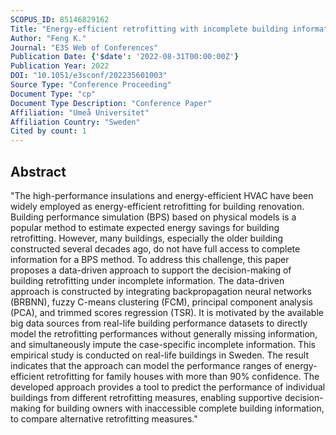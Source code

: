 ```yaml
---
SCOPUS_ID: 85146829162
Title: "Energy-efficient retrofitting with incomplete building information: a data-driven approach"
Author: "Feng K."
Journal: "E3S Web of Conferences"
Publication Date: {'$date': '2022-08-31T00:00:00Z'}
Publication Year: 2022
DOI: "10.1051/e3sconf/202235601003"
Source Type: "Conference Proceeding"
Document Type: "cp"
Document Type Description: "Conference Paper"
Affiliation: "Umeå Universitet"
Affiliation Country: "Sweden"
Cited by count: 1
---
```


## Abstract
"The high-performance insulations and energy-efficient HVAC have been widely employed as energy-efficient retrofitting for building renovation. Building performance simulation (BPS) based on physical models is a popular method to estimate expected energy savings for building retrofitting. However, many buildings, especially the older building constructed several decades ago, do not have full access to complete information for a BPS method. To address this challenge, this paper proposes a data-driven approach to support the decision-making of building retrofitting under incomplete information. The data-driven approach is constructed by integrating backpropagation neural networks (BRBNN), fuzzy C-means clustering (FCM), principal component analysis (PCA), and trimmed scores regression (TSR). It is motivated by the available big data sources from real-life building performance datasets to directly model the retrofitting performances without generally missing information, and simultaneously impute the case-specific incomplete information. This empirical study is conducted on real-life buildings in Sweden. The result indicates that the approach can model the performance ranges of energy-efficient retrofitting for family houses with more than 90% confidence. The developed approach provides a tool to predict the performance of individual buildings from different retrofitting measures, enabling supportive decision-making for building owners with inaccessible complete building information, to compare alternative retrofitting measures."
